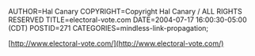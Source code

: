 AUTHOR=Hal Canary
COPYRIGHT=Copyright Hal Canary / ALL RIGHTS RESERVED
TITLE=electoral-vote.com
DATE=2004-07-17 16:00:30-05:00 (CDT)
POSTID=271
CATEGORIES=mindless-link-propagation;

[http://www.electoral-vote.com/](http://www.electoral-vote.com/)
